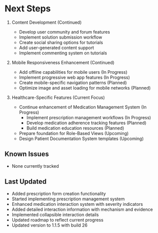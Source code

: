 
# Next Steps

1. Content Development (Continued)
   - Develop user community and forum features
   - Implement solution submission workflow
   - Create social sharing options for tutorials
   - Add user-generated content support
   - Implement commenting system on tutorials

2. Mobile Responsiveness Enhancement (Continued)
   - Add offline capabilities for mobile users (In Progress)
   - Implement progressive web app features (In Progress)
   - Create mobile-specific navigation patterns (Planned)
   - Optimize image and asset loading for mobile networks (Planned)

3. Healthcare-Specific Features (Current Focus)
   - Continue enhancement of Medication Management System (In Progress)
     - Implement prescription management workflows (In Progress)
     - Develop medication adherence tracking features (Planned)
     - Build medication education resources (Planned)
   - Prepare foundation for Role-Based Views (Upcoming)
   - Design Patient Documentation System templates (Upcoming)

## Known Issues
- None currently tracked

## Last Updated
- Added prescription form creation functionality
- Started implementing prescription management system
- Enhanced medication interaction system with severity indicators
- Added detailed interaction information with mechanism and evidence
- Implemented collapsible interaction details
- Updated roadmap to reflect current progress
- Updated version to 1.1.5 with build 26
